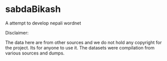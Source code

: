 # sabdaBikash
A attempt to develop nepali wordnet


Disclaimer:

The data here are from other sources and we do not hold any copyright for the project. Its for anyone to use it. The datasets were compilation from various sources and dumps.
